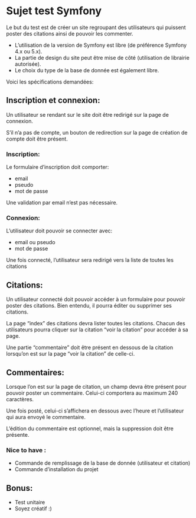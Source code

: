 # Sujet test Symfony

Le but du test est de créer un site regroupant des utilisateurs qui puissent poster des
citations ainsi de pouvoir les commenter.
* L’utilisation de la version de Symfony est libre (de préférence Symfony 4.x ou 5.x).
* La partie de design du site peut être mise de côté (utilisation de librairie autorisée).
* Le choix du type de la base de donnée est également libre.

Voici les spécifications demandées:

## Inscription et connexion:

Un utilisateur se rendant sur le site doit être redirigé sur la page de connexion.

S’il n’a pas de compte, un bouton de redirection sur la page de création de compte doit être
présent.

### Inscription:

Le formulaire d’inscription doit comporter:
* email
* pseudo
* mot de passe

Une validation par email n’est pas nécessaire.

### Connexion:

L’utilisateur doit pouvoir se connecter avec:
* email ou pseudo
* mot de passe

Une fois connecté, l’utilisateur sera redirigé vers la liste de toutes les citations

## Citations:

Un utilisateur connecté doit pouvoir accéder à un formulaire pour pouvoir poster des
citations. Bien entendu, il pourra éditer ou supprimer ses citations.

La page “index” des citations devra lister toutes les citations. Chacun des utilisateurs pourra
cliquer sur la citation “voir la citation” pour accéder à sa page.

Une partie “commentaire” doit être présent en dessous de la citation lorsqu’on est sur la
page “voir la citation” de celle-ci.


## ​Commentaires:

Lorsque l’on est sur la page de citation, un champ devra être présent pour pouvoir poster un
commentaire. Celui-ci comportera au maximum 240 caractères.

Une fois posté, celui-ci s’affichera en dessous avec l’heure et l’utilisateur qui aura envoyé le
commentaire.

L’édition du commentaire est optionnel, mais la suppression doit être présente.

### Nice to have :

* Commande de remplissage de la base de donnée (utilisateur et citation)
* Commande d’installation du projet

## Bonus:

* Test unitaire
* Soyez créatif :)
